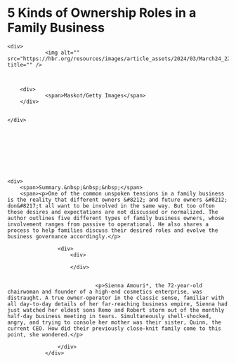 # 5 Kinds of Ownership Roles in a Family Business

<div>




	<div>
				<img alt="" src="https://hbr.org/resources/images/article_assets/2024/03/March24_22_1368552771.jpg" title="" />



		<div>
				<span>Maskot/Getty Images</span>
		</div>


	</div>




	




	<div>
		<span>Summary.&nbsp;&nbsp;&nbsp;</span>
		<span><p>One of the common unspoken tensions in a family business is the reality that different owners &#8212; and future owners &#8212; don&#8217;t all want to be involved in the same way. But too often those desires and expectations are not discussed or normalized. The author outlines five different types of family business owners, whose involvement ranges from passive to operational. He also shares a process to help families discuss their desired roles and evolve the business governance accordingly.</p>
</span>
	</div>

					<div>
						<div>
	
						</div>

						
								<p>Sienna Amouri*, the 72-year-old chairwoman and founder of a high-end cosmetics enterprise, was distraught. A true owner-operator in the classic sense, familiar with all day-to-day details of her far-reaching business empire, Sienna had just watched her eldest sons Remo and Robert storm out of the monthly half-day business meeting in tears. Simultaneously shell-shocked, angry, and trying to console her mother was their sister, Quinn, the current CEO. How did their previously close-knit family come to this point, she wondered.</p>
						
<!-- citation -->
					</div>
				</div>